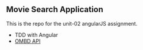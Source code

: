 ## Movie Search Application 

This is the repo for the unit-02 angularJS assignment.

- TDD with Angular
- [OMBD API](http://www.omdbapi.com/)